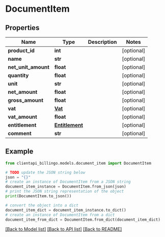 # DocumentItem


## Properties

Name | Type | Description | Notes
------------ | ------------- | ------------- | -------------
**product_id** | **int** |  | [optional] 
**name** | **str** |  | [optional] 
**net_unit_amount** | **float** |  | [optional] 
**quantity** | **float** |  | [optional] 
**unit** | **str** |  | [optional] 
**net_amount** | **float** |  | [optional] 
**gross_amount** | **float** |  | [optional] 
**vat** | [**Vat**](Vat.md) |  | [optional] 
**vat_amount** | **float** |  | [optional] 
**entitlement** | [**Entitlement**](Entitlement.md) |  | [optional] 
**comment** | **str** |  | [optional] 

## Example

```python
from clientapi_billingo.models.document_item import DocumentItem

# TODO update the JSON string below
json = "{}"
# create an instance of DocumentItem from a JSON string
document_item_instance = DocumentItem.from_json(json)
# print the JSON string representation of the object
print(DocumentItem.to_json())

# convert the object into a dict
document_item_dict = document_item_instance.to_dict()
# create an instance of DocumentItem from a dict
document_item_from_dict = DocumentItem.from_dict(document_item_dict)
```
[[Back to Model list]](../README.md#documentation-for-models) [[Back to API list]](../README.md#documentation-for-api-endpoints) [[Back to README]](../README.md)


